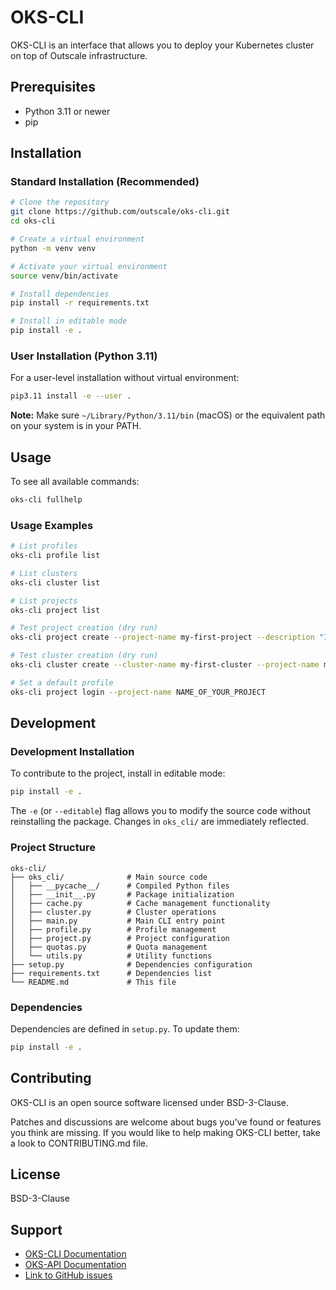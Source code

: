 # OKS-CLI

OKS-CLI is an interface that allows you to deploy your Kubernetes cluster on top of Outscale infrastructure.

## Prerequisites

- Python 3.11 or newer
- pip

## Installation

### Standard Installation (Recommended)

```bash
# Clone the repository
git clone https://github.com/outscale/oks-cli.git
cd oks-cli

# Create a virtual environment
python -m venv venv

# Activate your virtual environment
source venv/bin/activate

# Install dependencies
pip install -r requirements.txt

# Install in editable mode
pip install -e .
```

### User Installation (Python 3.11)

For a user-level installation without virtual environment:

```bash
pip3.11 install -e --user .
```

**Note:** Make sure `~/Library/Python/3.11/bin` (macOS) or the equivalent path on your system is in your PATH.

## Usage

To see all available commands:

```bash
oks-cli fullhelp
```

### Usage Examples

```bash
# List profiles
oks-cli profile list

# List clusters
oks-cli cluster list

# List projects
oks-cli project list

# Test project creation (dry run)
oks-cli project create --project-name my-first-project --description "I create my first project" --dry-run

# Test cluster creation (dry run)
oks-cli cluster create --cluster-name my-first-cluster --project-name my-first-project --description "I create my first cluster" --version "1.32" --dry-run

# Set a default profile
oks-cli project login --project-name NAME_OF_YOUR_PROJECT
```

## Development

### Development Installation

To contribute to the project, install in editable mode:

```bash
pip install -e .
```

The `-e` (or `--editable`) flag allows you to modify the source code without reinstalling the package. Changes in `oks_cli/` are immediately reflected.

### Project Structure

```
oks-cli/
├── oks_cli/              # Main source code
│   ├── __pycache__/      # Compiled Python files
│   ├── __init__.py       # Package initialization
│   ├── cache.py          # Cache management functionality
│   ├── cluster.py        # Cluster operations
│   ├── main.py           # Main CLI entry point
│   ├── profile.py        # Profile management
│   ├── project.py        # Project configuration
│   ├── quotas.py         # Quota management
│   └── utils.py          # Utility functions
├── setup.py              # Dependencies configuration
├── requirements.txt      # Dependencies list
└── README.md             # This file
```

### Dependencies

Dependencies are defined in `setup.py`. To update them:

```bash
pip install -e .
```

## Contributing

OKS-CLI is an open source software licensed under BSD-3-Clause.

Patches and discussions are welcome about bugs you've found or features you think are missing. If you would like to help making OKS-CLI better, take a look to CONTRIBUTING.md file.

## License

BSD-3-Clause

## Support

- [OKS-CLI Documentation](https://docs.outscale.com/fr/userguide/Installer-et-configurer-OKS-CLI.html)
- [OKS-API Documentation](https://docs.outscale.com/oks.html)
- [Link to GitHub issues](https://github.com/outscale/oks-cli/issues)